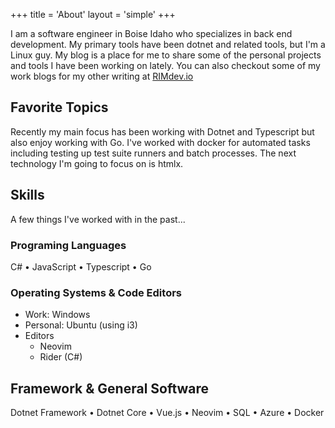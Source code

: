+++
title = 'About'
layout = 'simple'
+++

I am a software engineer in Boise Idaho who specializes in back end development. My primary tools have been dotnet and related tools, but I'm a Linux guy.
My blog is a place for me to share some of the personal projects and tools I have been working on lately. You can also checkout some of my work blogs for my other writing at [RIMdev.io](https://rimdev.io/author/andrew-rady)

## Favorite Topics

Recently my main focus has been working with Dotnet and Typescript but also enjoy working with Go.
I've worked with docker for automated tasks including testing up test suite runners and batch processes.
The next technology I'm going to focus on is htmlx.

## Skills

A few things I've worked with in the past...


### Programing Languages

C# • JavaScript • Typescript • Go

### Operating Systems & Code Editors

- Work: Windows
- Personal: Ubuntu (using i3)
- Editors
  - Neovim
  - Rider (C#)

## Framework & General Software

Dotnet Framework • Dotnet Core • Vue.js • Neovim • SQL • Azure • Docker
